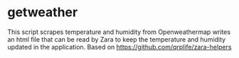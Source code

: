 # getweather
This script scrapes temperature and humidity from Openweathermap writes an html file that can be read by Zara to keep the temperature and humidity updated in the application.
Based on https://github.com/qrplife/zara-helpers
